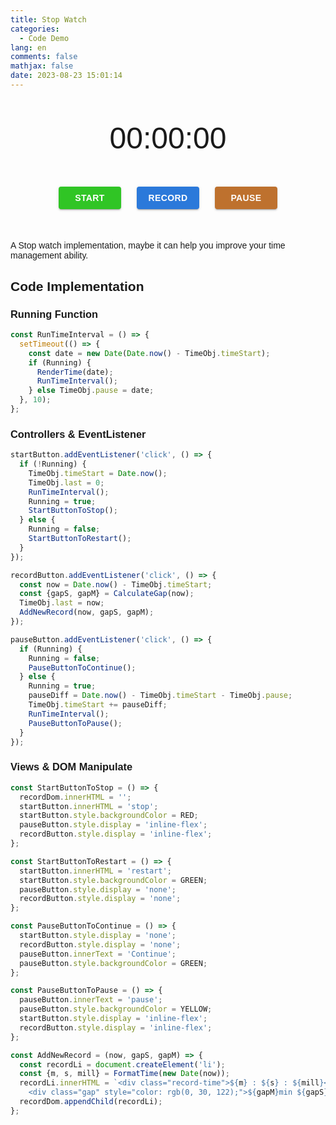 ```yaml
---
title: Stop Watch
categories:
  - Code Demo
lang: en
comments: false
mathjax: false
date: 2023-08-23 15:01:14
---
```


<!-- markdownlint-disable MD033 -->

<style>
  body {
    font-family: "Arial", sans-serif;
  }

  #container {
    width: 100%;
  }

  #time {
    display: flex;
    width: min-content;
    font-size: 3rem;
    margin: 50px auto;
  }

  #buttons {
    max-width: 400px;
    display: flex;
    margin: 50px auto;
    justify-content: space-evenly;

    >div {
      display: inline-flex;
      align-items: center;
      justify-content: center;
      position: relative;
      box-sizing: border-box;
      background-color: transparent;
      outline: 0;
      border: 0;
      margin: 0;
      cursor: pointer;
      text-decoration: none;
      font-weight: 800;
      font-size: 0.875rem;
      line-height: 1.75;
      letter-spacing: 0.02857em;
      text-transform: uppercase;
      min-width: 64px;
      padding: 6px 16px;
      border-radius: 4px;
      transition: background-color 250ms cubic-bezier(0.4, 0, 0.2, 1) 0ms, box-shadow 250ms cubic-bezier(0.4, 0, 0.2, 1) 0ms, border-color 250ms cubic-bezier(0.4, 0, 0.2, 1) 0ms, color 250ms cubic-bezier(0.4, 0, 0.2, 1) 0ms;
      color: #fff;
      box-shadow: 0px 3px 1px -2px rgba(0, 0, 0, 0.2), 0px 2px 2px 0px rgba(0, 0, 0, 0.14), 0px 1px 5px 0px rgba(0, 0, 0, 0.12);
      width: 100px;
      background-color: rgb(7, 99, 213);
      opacity: 0.85;
    }

    >div:hover {
      opacity: 1;
    }

    .start {
      background-color: #0dbc00;
    }

    .pause {
      background-color: #b4590a;
    }

  }

  #records {
    margin: 0 auto;
    max-width: 400px;
    >li {
      display: flex;
      margin: 15px;
      justify-content: space-between;
      font-weight: 400;
      font-size: 1rem;
    }
  }

  @media (max-width: 600px) {
    div#container {
      font-size: 5rem;
    }
  }
</style>
<div id="container">
  <div id="time">
    <div class="minute digit">00</div>
    <div class="symbol">:</div>
    <div class="second digit">00</div>
    <div class="symbol">:</div>
    <div class="millisecond digit">00</div>
  </div>
  <div id="buttons">
    <div class="start">start</div>
    <div class="record">record</div>
    <div class="pause">pause</div>
  </div>
  <ul id="records"></ul>
</div>
</body>
<script src="/scripts/StopWatch.js"></script>

A Stop watch implementation, maybe it can help you improve your time management ability.

<!-- more -->

## Code Implementation

### Running Function

```js
const RunTimeInterval = () => {
  setTimeout(() => {
    const date = new Date(Date.now() - TimeObj.timeStart);
    if (Running) {
      RenderTime(date);
      RunTimeInterval();
    } else TimeObj.pause = date;
  }, 10);
};
```

### Controllers & EventListener

```js
startButton.addEventListener('click', () => {
  if (!Running) {
    TimeObj.timeStart = Date.now();
    TimeObj.last = 0;
    RunTimeInterval();
    Running = true;
    StartButtonToStop();
  } else {
    Running = false;
    StartButtonToRestart();
  }
});

recordButton.addEventListener('click', () => {
  const now = Date.now() - TimeObj.timeStart;
  const {gapS, gapM} = CalculateGap(now);
  TimeObj.last = now;
  AddNewRecord(now, gapS, gapM);
});

pauseButton.addEventListener('click', () => {
  if (Running) {
    Running = false;
    PauseButtonToContinue();
  } else {
    Running = true;
    pauseDiff = Date.now() - TimeObj.timeStart - TimeObj.pause;
    TimeObj.timeStart += pauseDiff;
    RunTimeInterval();
    PauseButtonToPause();
  }
});
```

### Views & DOM Manipulate

```js
const StartButtonToStop = () => {
  recordDom.innerHTML = '';
  startButton.innerHTML = 'stop';
  startButton.style.backgroundColor = RED;
  pauseButton.style.display = 'inline-flex';
  recordButton.style.display = 'inline-flex';
};

const StartButtonToRestart = () => {
  startButton.innerHTML = 'restart';
  startButton.style.backgroundColor = GREEN;
  pauseButton.style.display = 'none';
  recordButton.style.display = 'none';
};

const PauseButtonToContinue = () => {
  startButton.style.display = 'none';
  recordButton.style.display = 'none';
  pauseButton.innerText = 'Continue';
  pauseButton.style.backgroundColor = GREEN;
};

const PauseButtonToPause = () => {
  pauseButton.innerText = 'pause';
  pauseButton.style.backgroundColor = YELLOW;
  startButton.style.display = 'inline-flex';
  recordButton.style.display = 'inline-flex';
};

const AddNewRecord = (now, gapS, gapM) => {
  const recordLi = document.createElement('li');
  const {m, s, mill} = FormatTime(new Date(now));
  recordLi.innerHTML = `<div class="record-time">${m} : ${s} : ${mill}</div>
    <div class="gap" style="color: rgb(0, 30, 122);">${gapM}min ${gapS}s</div>`;
  recordDom.appendChild(recordLi);
};
```
